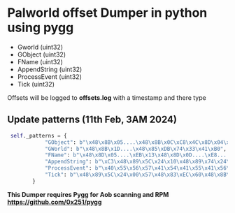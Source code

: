 # Palworld offset Dumper in python using pygg
- Gworld (uint32)
- GObject (uint32)
- FName (uint32) 
- AppendString (uint32)
- ProcessEvent (uint32)
- Tick (uint32)

Offsets will be logged to **offsets.log** with a timestamp and there type

## Update patterns (11th Feb, 3AM 2024)
```python
 self._patterns = {
            "GObject": b"\x48\x8B\x05....\x48\x8B\x0C\xC8\x4C\x8D\x04\xD1\xEB\x03",
            "GWorld": b"\x48\x8B\x1D....\x48\x85\xDB\x74\x33\x41\xB0",
            "FName": b"\x48\x8D\x05....\xEB\x13\x48\x8D\x0D....\xE8....\xC6\x05.....\x0F\x10",
            "AppendString": b"\xC3\x48\x89\x5C\x24\x10\x48\x89\x74\x24\x18\x57\x48\x83\xEC\x20\x80",
            "ProcessEvent": b"\x40\x55\x56\x57\x41\x54\x41\x55\x41\x56\x41\x57\x48\x81\xEC\x10\x01\x00\x00\x48\x8D",
            "Tick": b"\x48\x89\x5C\x24\x00\x57\x48\x83\xEC\x60\x48\x8B\xF9\xE8\x00\x00\x00\x00\x48\x8B"
        }
```

**This Dumper requires Pygg for Aob scanning and RPM https://github.com/0x251/pygg**
